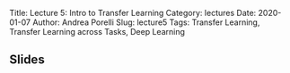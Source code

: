 Title: Lecture 5: Intro to Transfer Learning
Category: lectures
Date: 2020-01-07
Author: Andrea Porelli
Slug: lecture5
Tags: Transfer Learning, Transfer Learning across Tasks, Deep Learning

## Slides
<!--
- [Lecture 5: Transfer Learning across Tasks | PDF]({attach}presentation/lecture5.pdf) 
- [Lecture 5: Transfer Learning across Tasks | PPTX]({attach}presentation/lecture5.pptx)
-->